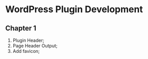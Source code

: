 # WordPress Plugin Development

## Chapter 1
1. Plugin Header;
2. Page Header Output;
3. Add favicon;
